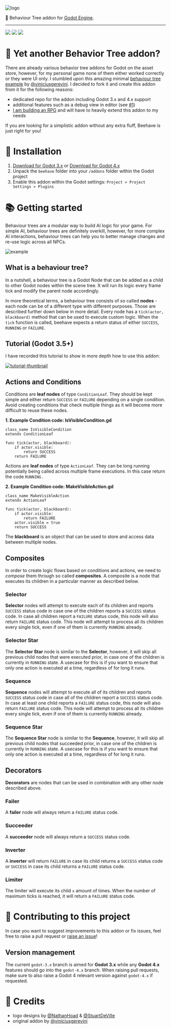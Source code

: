 ![logo](assets/logo.svg)

🐝  Behaviour Tree addon for [Godot Engine](https://godotengine.org/).

---

![](https://img.shields.io/badge/Godot%20Compatible-4.0%2B-%234385B5) ![](https://img.shields.io/badge/Godot%20Compatible-3.0%2B-%234385B5) [![](https://img.shields.io/discord/785246324793540608.svg?label=&logo=discord&logoColor=ffffff&color=7389D8&labelColor=6A7EC2)](https://discord.com/invite/CKBuE5djXe)

# 🤔 Yet another Behavior Tree addon?

There are already various behavior tree addons for Godot on the asset store, however, for my personal game none of them either worked correctly or they were UI only. I stumbled upon this amazing minimal [behaviour tree example](https://github.com/viniciusgerevini/godot-behavior-tree-example) by [@viniciusgerevini](https://github.com/viniciusgerevini). I decided to fork it and create this addon from it for the following reasons:

- dedicated repo for the addon including Godot 3.x and 4.x support
- additional features such as a debug view in editor (see [#1](https://github.com/bitbrain/beehave/issues/1))
- [I am building an RPG](https://www.youtube.com/watch?v=iU-nx2tLVnk) and will have to heavily extend this addon to my needs

If you are looking for a simplistic addon without any extra fluff, Beehave is just right for you!

# 🧪 Installation

1. [Download for Godot 3.x](https://github.com/bitbrain/beehave/archive/refs/heads/godot-3.x.zip) or [Download for Godot 4.x](https://github.com/bitbrain/beehave/archive/refs/heads/godot-4.x.zip)
2. Unpack the `beehave` folder into your `/addons` folder within the Godot project
3. Enable this addon within the Godot settings: `Project > Project Settings > Plugins`

# 📚 Getting started

Behaviour trees are a modular way to build AI logic for your game. For simple AI, behaviour trees are definitely overkill, however, for more complex AI interactions, behaviour trees can help you to better manage changes and re-use logic across all NPCs.

![example](assets/example.jpg)

## What is a behaviour tree?

In a nutshell, a behaviour tree is a Godot Node that can be added as a child to other Godot nodes within the scene tree. It will run its logic every frame tick and modify the parent node accordingly.

In more theoretical terms, a behaviour tree consists of so called **nodes** - each node can be of a different type with different purposes. Those are described further down below in more detail. Every node has a `tick(actor, blackboard)` method that can be used to execute custom logic. When the `tick` function is called, beehave expects a return status of either `SUCCESS`, `RUNNING` or `FAILURE`.

## Tutorial (Godot 3.5+)

I have recorded this tutorial to show in more depth how to use this addon:

[![tutorial-thumbnail](https://img.youtube.com/vi/n0gVEA1dyPQ/0.jpg)](https://www.youtube.com/watch?v=n0gVEA1dyPQ)

## Actions and Conditions

Conditions are **leaf nodes** of type `ConditionLeaf`. They should be kept simple and either return `SUCCESS` or `FAILURE` depending on a single condition. Avoid creating conditions that check multiple things as it will become more difficult to reuse these nodes.

**1. Example Condition code: IsVisibleCondition.gd**

```gdscript
class_name IsVisibleCondition
extends ConditionLeaf

func tick(actor, blackboard):
    if actor.visible:
        return SUCCESS
    return FAILURE
```

Actions are **leaf nodes** of type `ActionLeaf`. They can be long running potentially being called across multiple frame executions. In this case return the code `RUNNING` .

**2. Example Condition code: MakeVisibleAction.gd**

```gdscript
class_name MakeVisibleAction
extends ActionLeaf

func tick(actor, blackboard):
    if actor.visible:
        return FAILURE
    actor.visible = true
    return SUCCESS
```

The **blackboard** is an object that can be used to store and access data between multiple nodes.

## Composites

In order to create logic flows based on conditions and actions, we need to _compose_ them through so called **composites**. A composite is a node that executes its children in a particular manner as described below.

### Selector

**Selector** nodes will attempt to execute each of its children and reports `SUCCESS` status code in case one of the children reports a `SUCCESS` status code. In case all children report a `FAILURE` status code, this node will also return `FAILURE` status code. This node will attempt to process all its children every single tick, even if one of them is currently `RUNNING` already.

### Selector Star

The **Selector Star** node is similar to the **Selector**, however, it will skip all previous child nodes that were executed prior, in case one of the children is currently in `RUNNING` state. A usecase for this is if you want to ensure that only one action is executed at a time, regardless of for long it runs.

### Sequence

**Sequence** nodes will attempt to execute all of its children and reports `SUCCESS` status code in case all of the children report a `SUCCESS` status code. In case at least one child reports a `FAILURE` status code, this node will also return `FAILURE` status code. This node will attempt to process all its children every single tick, even if one of them is currently `RUNNING` already.

### Sequence Star

The **Sequence Star** node is similar to the **Sequence**, however, it will skip all previous child nodes that succeeded prior, in case one of the children is currently in `RUNNING` state. A usecase for this is if you want to ensure that only one action is executed at a time, regardless of for long it runs.

## Decorators

**Decorators** are nodes that can be used in combination with any other node described above.

### Failer

A **failer** node will always return a `FAILURE` status code.

### Succeeder

A **succeeder** node will always return a `SUCCESS` status code.

### Inverter

A **inverter** will return `FAILURE` in case its child returns a `SUCCESS` status code or `SUCCESS` in case its child returns a `FAILURE` status code.

### Limiter

The limiter will execute its child `x` amount of times. When the number of maximum ticks is reached, it will return a `FAILURE` status code.

# 🍻 Contributing to this project

In case you want to suggest improvements to this addon or fix issues, feel free to raise a pull request or [raise an issue](https://github.com/bitbrain/beehave/issues)!

## Version management

The current `godot-3.x` branch is aimed for **Godot 3.x** while any **Godot 4.x** features should go into the `godot-4.x` branch. When raising pull requests, make sure to also raise a Godot 4 relevant version against `godot-4.x` if requested.

# 🐝 Credits

- logo designs by [@NathanHoad](https://twitter.com/nathanhoad) & [@StuartDeVille](https://twitter.com/StuartDeVille)
- original addon by [@viniciusgerevini](https://github.com/viniciusgerevini)
